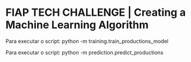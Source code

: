 # FIAP TECH CHALLENGE | Creating a Machine Learning Algorithm


Para executar o script:
python -m training.train_productions_model

Para executar o script:
python -m prediction.predict_productions